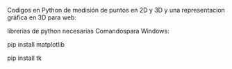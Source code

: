 Codigos en Python de medisión de puntos en 2D y 3D y una representacion gráfica en 3D para web:

librerias de python necesarias
Comandospara Windows:



pip install matplotlib


pip install tk
